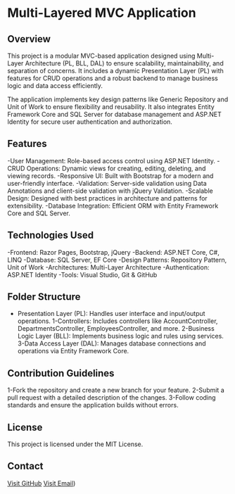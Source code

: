 # Multi-Layered MVC Application
## Overview
This project is a modular MVC-based application designed using Multi-Layer Architecture (PL, BLL, DAL) to ensure scalability, maintainability, and separation of concerns. It includes a dynamic Presentation Layer (PL) with features for CRUD operations and a robust backend to manage business logic and data access efficiently.

The application implements key design patterns like Generic Repository and Unit of Work to ensure flexibility and reusability. It also integrates Entity Framework Core and SQL Server for database management and ASP.NET Identity for secure user authentication and authorization.
## Features
-User Management: Role-based access control using ASP.NET Identity.
-CRUD Operations: Dynamic views for creating, editing, deleting, and viewing records.
-Responsive UI: Built with Bootstrap for a modern and user-friendly interface.
-Validation: Server-side validation using Data Annotations and client-side validation with jQuery Validation.
-Scalable Design: Designed with best practices in architecture and patterns for extensibility.
-Database Integration: Efficient ORM with Entity Framework Core and SQL Server.
## Technologies Used
-Frontend: Razor Pages, Bootstrap, jQuery
-Backend: ASP.NET Core, C#, LINQ
-Database: SQL Server, EF Core
-Design Patterns: Repository Pattern, Unit of Work
-Architectures: Multi-Layer Architecture
-Authentication: ASP.NET Identity
-Tools: Visual Studio, Git & GitHub
## Folder Structure
-  Presentation Layer (PL): Handles user interface and input/output operations.
      1-Controllers: Includes controllers like AccountController, DepartmentsController, EmployeesController, and more.
      2-Business Logic Layer (BLL): Implements business logic and rules using services.
      3-Data Access Layer (DAL): Manages database connections and operations via Entity Framework Core.

## Contribution Guidelines
1-Fork the repository and create a new branch for your feature.
2-Submit a pull request with a detailed description of the changes.
3-Follow coding standards and ensure the application builds without errors.
## License
This project is licensed under the MIT License.

## Contact
[Visit GitHub]([https://github.com](https://github.com/01124833532mo))
[Visit Email]([mohammedhamdi726@gmail.com))


